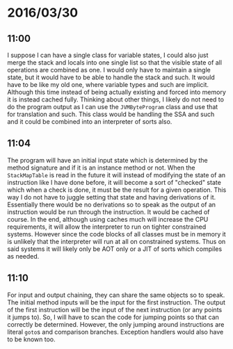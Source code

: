 # 2016/03/30

## 11:00

I suppose I can have a single class for variable states, I could also just
merge the stack and locals into one single list so that the visible state of
all operations are combined as one. I would only have to maintain a single
state, but it would have to be able to handle the stack and such. It would
have to be like my old one, where variable types and such are implicit.
Although this time instead of being actually existing and forced into memory
it is instead cached fully. Thinking about other things, I likely do not need
to do the program output as I can use the `JVMByteProgram` class and use that
for translation and such. This class would be handling the SSA and such and
it could be combined into an interpreter of sorts also.

## 11:04

The program will have an initial input state which is determined by the method
signature and if it is an instance method or not. When the `StackMapTable` is
read in the future it will instead of modifying the state of an instruction
like I have done before, it will become a sort of "checked" state which when
a check is done, it must be the result for a given operation. This way I do
not have to juggle setting that state and having derivations of it. Essentially
there would be no derivations so to speak as the output of an instruction would
be run through the instruction. It would be cached of course. In the end,
although using caches much will increase the CPU requirements, it will allow
the interpreter to run on tighter constrained systems. However since the code
blocks of all classes must be in memory it is unlikely that the interpreter
will run at all on constrained systems. Thus on said systems it will likely
only be AOT only or a JIT of sorts which compiles as needed.

## 11:10

For input and output chaining, they can share the same objects so to speak.
The initial method inputs will be the input for the first instruction. The
output of the first instruction will be the input of the next instruction (or
any points it jumps to). So, I will have to scan the code for jumping points
so that can correctly be determined. However, the only jumping around
instructions are literal `goto`s and comparison branches. Exception handlers
would also have to be known too.

